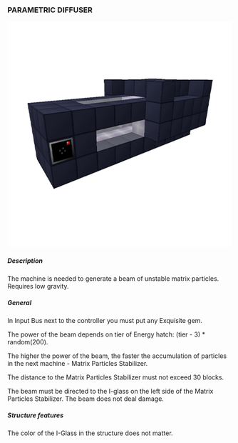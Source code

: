 ### PARAMETRIC DIFFUSER

![LOGO](media/gregtech/MATRIXDIFFUSER.png)

##### Description

The machine is needed to generate a beam of unstable matrix particles. Requires low gravity.

##### General

In Input Bus next to the controller you must put any Exquisite gem.

The power of the beam depends on tier of Energy hatch: (tier - 3) * random(200).

The higher the power of the beam, the faster the accumulation of particles in the next machine - Matrix Particles Stabilizer.

The distance to the Matrix Particles Stabilizer must not exceed 30 blocks.


The beam must be directed to the I-glass on the left side of the Matrix Particles Stabilizer. The beam does not deal damage.

##### Structure features

The color of the I-Glass in the structure does not matter.

